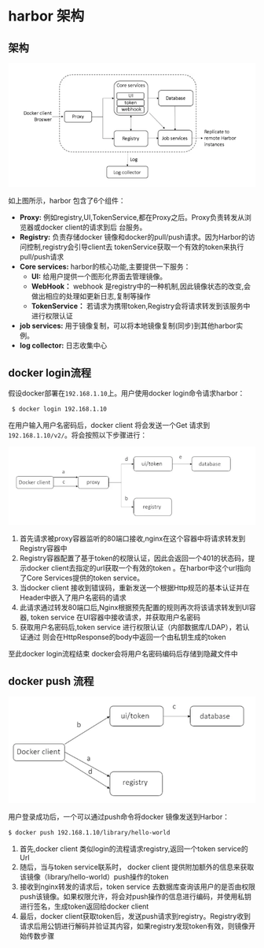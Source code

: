 # harbor 架构
## 架构

![Architecture](../pic/harborArchitecture.png)

如上图所示，harbor 包含了6个组件：

- **Proxy:** 例如registry,UI,TokenService,都在Proxy之后。Proxy负责转发从浏览器或docker client的请求到后
台服务。
- **Registry:** 负责存储docker 镜像和docker的pull/push请求。因为Harbor的访问控制,registry会引导client去
tokenService获取一个有效的token来执行pull/push请求
- **Core services:** harbor的核心功能,主要提供一下服务：
    + **UI:** 给用户提供一个图形化界面去管理镜像。
    + **WebHook：** webhook 是registry中的一种机制,因此镜像状态的改变,会做出相应的处理如更新日志,复制等操作
    + **TokenService：** 若请求为携带token,Registry会将请求转发到该服务中进行权限认证
- **job services:** 用于镜像复制，可以将本地镜像复制(同步)到其他harbor实例。
- **log collector:** 日志收集中心

## docker login流程

假设docker部署在`192.168.1.10`上。用户使用docker login命令请求harbor：

```bash
 $ docker login 192.168.1.10
``` 

在用户输入用户名密码后，docker client 将会发送一个Get 请求到 `192.168.1.10/v2/`。将会按照以下步骤进行：

![loginProcess](../pic/dockerLoginProcess.png)

1. 首先请求被proxy容器监听的80端口接收,nginx在这个容器中将请求转发到Registry容器中
2. Registry容器配置了基于token的权限认证，因此会返回一个401的状态码，提示docker client去指定的url获取一个有效的token
。在harbor中这个url指向了Core Services提供的token service。
3. 当docker client 接收到错误码，重新发送一个根据Http规范的基本认证并在Header中嵌入了用户名密码的请求
4. 此请求通过转发80端口后,Nginx根据预先配置的规则再次将该请求转发到UI容器, token service 在UI容器中接收请求，并获取用户名密码
5. 获取用户名密码后,token service 进行权限认证（内部数据库/LDAP），若认证通过 则会在HttpResponse的body中返回一个由私钥生成的token

至此docker login流程结束 docker会将用户名密码编码后存储到隐藏文件中

## docker push 流程
![loginProcess](../pic/dockerPushProcess.png)

用户登录成功后，一个可以通过push命令将docker 镜像发送到Harbor：
```bash
$ docker push 192.168.1.10/library/hello-world
```
1. 首先,docker client 类似login的流程请求registry,返回一个token service的Url
2. 随后，当与token service联系时， docker client 提供附加额外的信息来获取该镜像（library/hello-world）push操作的token
3. 接收到nginx转发的请求后，token service 去数据库查询该用户的是否由权限push该镜像。如果权限允许，将会对push操作的信息进行编码，并使用私钥进行签名，生成token返回给docker client
4. 最后，docker client获取token后，发送push请求到registry。Registry收到请求后用公钥进行解码并验证其内容，如果registry发现token有效，则镜像开始传数步骤  

